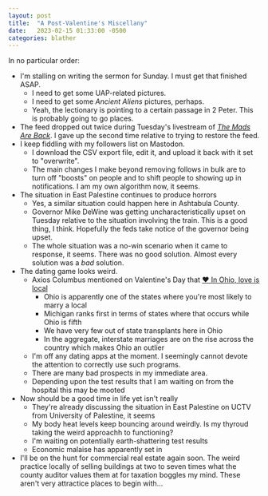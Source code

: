 ```yaml
---
layout: post
title:  "A Post-Valentine's Miscellany"
date:   2023-02-15 01:33:00 -0500
categories: blather
---
```

In no particular order:

* I'm stalling on writing the sermon for Sunday.  I must get that finished ASAP.
  * I need to get some UAP-related pictures.
  * I need to get some *Ancient Aliens* pictures, perhaps.
  * Yeah, the lectionary is pointing to a certain passage in 2 Peter.  This is probably going to go places.
* The feed dropped out twice during Tuesday's livestream of [*The Mads Are Back*](https://www.themadsareback.com/event/dimension-5-livestream-screening/).  I gave up the second time relative to trying to restore the feed.
* I keep fiddling with my followers list on Mastodon.
  * I download the CSV export file, edit it, and upload it back with it set to "overwrite".
  * The main changes I make beyond removing follows in bulk are to turn off "boosts" on people and to shift people to showing up in notifications.  I am my own algorithm now, it seems.
* The situation in East Palestine continues to produce horrors
  * Yes, a similar situation could happen here in Ashtabula County.
  * Governor Mike DeWine was getting uncharacteristically upset on Tuesday relative to the situation involving the train.  This is a good thing, I think.  Hopefully the feds take notice of the governor being upset.
  * The whole situation was a no-win scenario when it came to response, it seems.  There was no good solution.  Almost every solution was a *bad* solution.
* The dating game looks weird.
  * Axios Columbus mentioned on Valentine's Day that [❤️ In Ohio, love is local](https://www.axios.com/newsletters/axios-columbus-98c5a5a0-266a-4193-a96f-10630166e816.html?chunk=1&utm_term=emshare#story1)
    * Ohio is apparently one of the states where you're most likely to marry a local
    * Michigan ranks first in terms of states where that occurs while Ohio is fifth
    * We have very few out of state transplants here in Ohio
    * In the aggregate, interstate marriages are on the rise across the country which makes Ohio an outlier
  * I'm off any dating apps at the moment.  I seemingly cannot devote the attention to correctly use such programs.
  * There are many bad prospects in my immediate area.
  * Depending upon the test results that I am waiting on from the hospital this may be mooted
* Now should be a good time in life yet isn't really
  * They're already discussing the situation in East Palestine on UCTV from University of Palestine, it seems
  * My body heat levels keep bouncing around weirdly.  Is my thyroud taking the weird approachh to functioning?
  * I'm waiting on potentially earth-shattering test results
  * Economic malaise has apparently set in
* I'll be on the hunt for commercial real estate again soon.  The weird practice locally of selling buildings at two to seven times what the county auditor values them at for taxation boggles my mind.  These aren't very attractice places to begin with...
